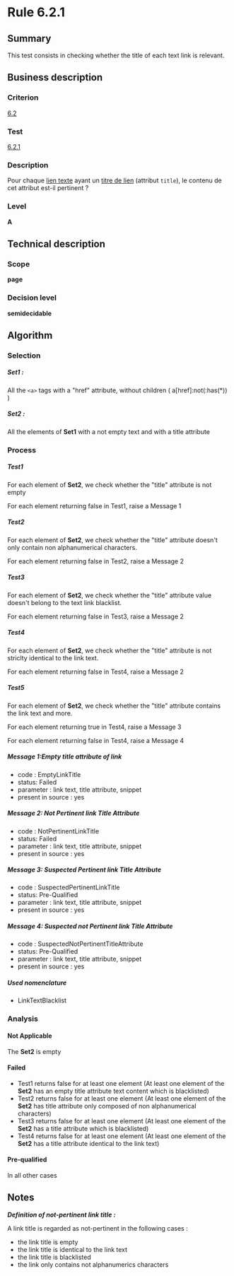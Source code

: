 # Rule 6.2.1
## Summary

This test consists in checking whether the title of each text link is
relevant.

## Business description

### Criterion

[6.2](http://references.modernisation.gouv.fr/sites/default/files/RGAA3_RC2-1/referentiel_technique.htm#crit-6-2)

### Test

[6.2.1](http://references.modernisation.gouv.fr/sites/default/files/RGAA3_RC2-1/referentiel_technique.htm#test-6-2-1)

### Description

Pour chaque <a href="http://references.modernisation.gouv.fr/sites/default/files/RGAA3_RC2-1/glossaire.htm#mLienTexte">lien texte</a> ayant un <a href="http://references.modernisation.gouv.fr/sites/default/files/RGAA3_RC2-1/glossaire.htm#mTitreLien">titre de lien</a> (attribut `title`), le contenu de cet attribut est-il pertinent ?

### Level

**A**

## Technical description

### Scope

**page**

### Decision level

**semidecidable**

## Algorithm

### Selection

##### Set1 :

All the `<a>` tags with a "href" attribute, without children (
a[href]:not(:has(*)) )

##### Set2 :

All the elements of **Set1** with a not empty text and with a title
attribute

### Process

##### Test1

For each element of **Set2**, we check whether the "title" attribute is not
empty

For each element returning false in Test1, raise a Message 1

##### Test2

For each element of **Set2**, we check whether the "title" attribute doesn't
only contain non alphanumerical characters.

For each element returning false in Test2, raise a Message 2

##### Test3

For each element of **Set2**, we check whether the "title" attribute value
doesn't belong to the text link blacklist.

For each element returning false in Test3, raise a Message 2

##### Test4

For each element of **Set2**, we check whether the "title" attribute is not
striclty identical to the link text.

For each element returning false in Test4, raise a Message 2

##### Test5

For each element of **Set2**, we check whether the "title" attribute
contains the link text and more.

For each element returning true in Test4, raise a Message 3

For each element returning false in Test4, raise a Message 4

##### Message 1:Empty title attribute of link

-   code : EmptyLinkTitle
-   status: Failed
-   parameter : link text, title attribute, snippet
-   present in source : yes

##### Message 2: Not Pertinent link Title Attribute

-   code : NotPertinentLinkTitle
-   status: Failed
-   parameter : link text, title attribute, snippet
-   present in source : yes

##### Message 3: Suspected Pertinent link Title Attribute

-   code : SuspectedPertinentLinkTitle
-   status: Pre-Qualified
-   parameter : link text, title attribute, snippet
-   present in source : yes

##### Message 4: Suspected not Pertinent link Title Attribute

-   code : SuspectedNotPertinentTitleAttribute
-   status: Pre-Qualified
-   parameter : link text, title attribute, snippet
-   present in source : yes

##### Used nomenclature

-   LinkTextBlacklist

### Analysis

#### Not Applicable

The **Set2** is empty

#### Failed

-   Test1 returns false for at least one element (At least one element
    of the **Set2** has an empty title attribute text content which is
    blacklisted)
-   Test2 returns false for at least one element (At least one element
    of the **Set2** has title attribute only composed of non alphanumerical
    characters)
-   Test3 returns false for at least one element (At least one element
    of the **Set2** has a title attribute which is blacklisted)
-   Test4 returns false for at least one element (At least one element
    of the **Set2** has a title attribute identical to the link text)

#### Pre-qualified

In all other cases

## Notes

***Definition of not-pertinent link title :***

A link title is regarded as not-pertinent in the following cases :

-   the link title is empty
-   the link title is identical to the link text
-   the link title is blacklisted
-   the link only contains not alphanumerics characters

